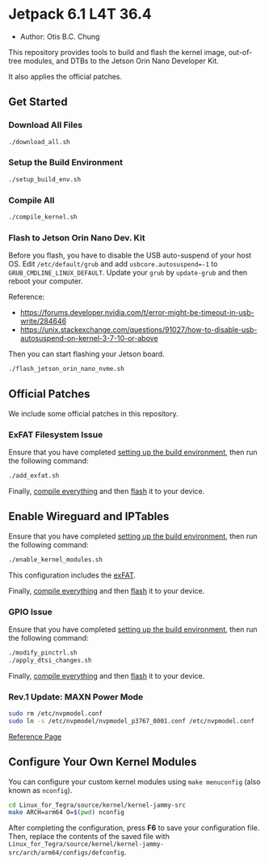 # Jetpack 6.1 L4T 36.4

- Author: Otis B.C. Chung



This repository provides tools to build and flash the kernel image, out-of-tree modules, and DTBs to the Jetson Orin Nano Developer Kit.

It also applies the official patches.



## Get Started

### Download All Files

```bash
./download_all.sh
```



### Setup the Build Environment

```bash
./setup_build_env.sh
```



### Compile All

```bash
./compile_kernel.sh
```



### Flash to Jetson Orin Nano Dev. Kit

Before you flash, you have to disable the USB auto-suspend of your host OS. Edit `/etc/default/grub` and add `usbcore.autosuspend=-1` to `GRUB_CMDLINE_LINUX_DEFAULT`. Update your `grub` by `update-grub` and then reboot your computer.

Reference: 

- https://forums.developer.nvidia.com/t/error-might-be-timeout-in-usb-write/284646
- https://unix.stackexchange.com/questions/91027/how-to-disable-usb-autosuspend-on-kernel-3-7-10-or-above

Then you can start flashing your Jetson board.

```bash
./flash_jetson_orin_nano_nvme.sh
```



## Official Patches

We include some official patches in this repository.



### ExFAT Filesystem Issue

Ensure that you have completed [setting up the build environment](#Setup-the-Build-Environment), then run the following command:

```bash
./add_exfat.sh
```

Finally, [compile everything](#Compile-All) and then [flash](#Flash-to-Jetson-Orin-Nano-Dev.-Kit) it to your device.



## Enable Wireguard and IPTables

Ensure that you have completed [setting up the build environment](#Setup-the-Build-Environment), then run the following command:

```bash
./enable_kernel_modules.sh
```

This configuration includes the [exFAT](#ExFAT-Filesystem-Issue).

Finally, [compile everything](#Compile-All) and then [flash](#Flash-to-Jetson-Orin-Nano-Dev.-Kit) it to your device.



### GPIO Issue

Ensure that you have completed [setting up the build environment](#Setup-the-Build-Environment), then run the following command:

```bash
./modify_pinctrl.sh
./apply_dtsi_changes.sh
```

Finally, [compile everything](#Compile-All) and then [flash](#Flash-to-Jetson-Orin-Nano-Dev.-Kit) it to your device.



### Rev.1 Update: MAXN Power Mode

```bash
sudo rm /etc/nvpmodel.conf
sudo ln -s /etc/nvpmodel/nvpmodel_p3767_0001.conf /etc/nvpmodel.conf
```

[Reference Page](https://developer.nvidia.com/embedded/learn/get-started-jetson-orin-nano-devkit#maxn)



## Configure Your Own Kernel Modules

You can configure your custom kernel modules using `make menuconfig` (also known as `nconfig`).

```bash
cd Linux_for_Tegra/source/kernel/kernel-jammy-src
make ARCH=arm64 O=$(pwd) nconfig
```

After completing the configuration, press **F6** to save your configuration file. Then, replace the contents of the saved file with `Linux_for_Tegra/source/kernel/kernel-jammy-src/arch/arm64/configs/defconfig`.


